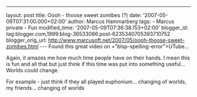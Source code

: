 ---
layout: post
title: Oooh - thoose sweet zomibes (?) date: '2007-05-09T07:31:00.000+02:00'
author: Marcus Hammarberg
tags: - Marcus
private - Fun modified_time: '2007-05-09T07:36:38.153+02:00'
blogger_id: tag:blogger.com,1999:blog-36533086.post-6235340705393710752
blogger_orig_url: http://www.marcusoft.net/2007/05/oooh-thoose-sweet-zomibes.html ---
Found this great video on <span>="blsp-spelling-error">UTube</span>...


<div align="left">

Again, it amazes me how much time people have on their hands. I mean
this is fun and all that but just think if this time was put into
something useful... Worlds could change.

</div>

<div align="left">

</div>

<div align="left">

For example - just think if they all played euphonium... changing of
worlds, my friends... changing of worlds

</div>
